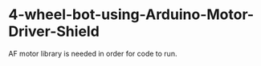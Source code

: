 # 4-wheel-bot-using-Arduino-Motor-Driver-Shield
AF motor library is needed in order for code to run. 

